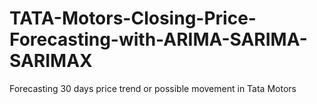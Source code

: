 # TATA-Motors-Closing-Price-Forecasting-with-ARIMA-SARIMA-SARIMAX
Forecasting 30 days price trend or possible movement in Tata Motors
